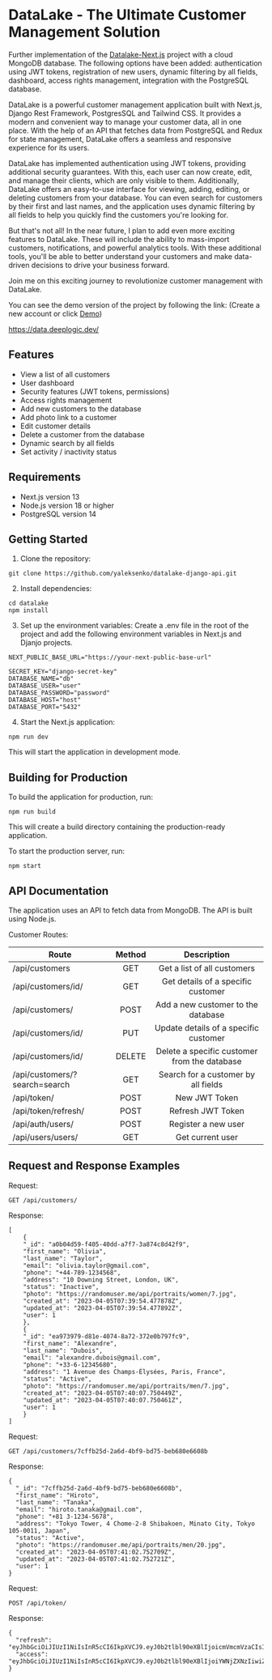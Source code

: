 # DataLake - The Ultimate Customer Management Solution

Further implementation of the [Datalake-Next.js](https://github.com/yaleksenko/datalake-nextjs) project with a cloud MongoDB database. The following options have been added: authentication using JWT tokens, registration of new users, dynamic filtering by all fields, dashboard, access rights management, integration with the PostgreSQL database.


DataLake is a powerful customer management application built with Next.js, Django Rest Framework, PostgresSQL and Tailwind CSS. It provides a modern and convenient way to manage your customer data, all in one place. With the help of an API that fetches data from PostgreSQL and Redux for state management, DataLake offers a seamless and responsive experience for its users.

DataLake has implemented authentication using JWT tokens, providing additional security guarantees. With this, each user can now create, edit, and manage their clients, which are only visible to them. Additionally, DataLake offers an easy-to-use interface for viewing, adding, editing, or deleting customers from your database. You can even search for customers by their first and last names, and the application uses dynamic filtering by all fields to help you quickly find the customers you're looking for.

But that's not all! In the near future, I plan to add even more exciting features to DataLake. These will include the ability to mass-import customers, notifications, and powerful analytics tools. With these additional tools, you'll be able to better understand your customers and make data-driven decisions to drive your business forward.     

Join me on this exciting journey to revolutionize customer management with DataLake.

You can see the demo version of the project by following the link:
(Create a new account or click [Demo](https://data.deeplogic.dev/demo/))

https://data.deeplogic.dev/


## Features
- View a list of all customers
- User dashboard
- Security features (JWT tokens, permissions)
- Access rights management
- Add new customers to the database
- Add photo link to a customer
- Edit customer details
- Delete a customer from the database
- Dynamic search by all fields
- Set activity / inactivity status

## Requirements
- Next.js version 13 
- Node.js version 18 or higher
- PostgreSQL version 14

## Getting Started
1. Clone the repository:

```
git clone https://github.com/yaleksenko/datalake-django-api.git
```

2. Install dependencies:

```
cd datalake
npm install
```

3. Set up the environment variables:
Create a .env file in the root of the project and add the following environment variables in Next.js and Djanjo projects.

```
NEXT_PUBLIC_BASE_URL="https://your-next-public-base-url"
```

```
SECRET_KEY="django-secret-key"
DATABASE_NAME="db"
DATABASE_USER="user"
DATABASE_PASSWORD="password"
DATABASE_HOST="host"
DATABASE_PORT="5432"
```

4. Start the Next.js application:

```
npm run dev
```

This will start the application in development mode.

## Building for Production
To build the application for production, run:

```
npm run build
```

This will create a build directory containing the production-ready application.

To start the production server, run:

```
npm start
````

## API Documentation
The application uses an API to fetch data from MongoDB. The API is built using Node.js.

Customer Routes:

| Route                         | Method | Description                                            |
| ------------------------------|:------:|:------------------------------------------------------:|
| /api/customers                | GET    | Get a list of all customers                            |
| /api/customers/id/            | GET    | Get details of a specific customer                     |
| /api/customers/               | POST   | Add a new customer to the database                     |
| /api/customers/id/            | PUT    | Update details of a specific customer                  |
| /api/customers/id/            | DELETE | Delete a specific customer from the database           |
| /api/customers/?search=search | GET    | Search for a customer by all fields                    |
| /api/token/                   | POST   | New JWT Token                                          |
| /api/token/refresh/           | POST   | Refresh JWT Token                                      |
| /api/auth/users/              | POST   | Register a new user                                    |
| /api/users/users/             | GET    | Get current user                                       |

                             

## Request and Response Examples
Request:
```
GET /api/customers/
````
Response:
```
[
    {
    "_id": "a0b04d59-f405-40dd-a7f7-3a874c8d42f9",
    "first_name": "Olivia",
    "last_name": "Taylor",
    "email": "olivia.taylor@gmail.com",
    "phone": "+44-789-1234568",
    "address": "10 Downing Street, London, UK",
    "status": "Inactive",
    "photo": "https://randomuser.me/api/portraits/women/7.jpg",
    "created_at": "2023-04-05T07:39:54.477878Z",
    "updated_at": "2023-04-05T07:39:54.477892Z",
    "user": 1
    },
    {
    "_id": "ea973979-d81e-4074-8a72-372e0b797fc9",
    "first_name": "Alexandre",
    "last_name": "Dubois",
    "email": "alexandre.dubois@gmail.com",
    "phone": "+33-6-12345680",
    "address": "1 Avenue des Champs-Élysées, Paris, France",
    "status": "Active",
    "photo": "https://randomuser.me/api/portraits/men/7.jpg",
    "created_at": "2023-04-05T07:40:07.750449Z",
    "updated_at": "2023-04-05T07:40:07.750461Z",
    "user": 1
    }
]
```


Request:
```
GET /api/customers/7cffb25d-2a6d-4bf9-bd75-beb680e6608b
```
Response:

```
{
  "_id": "7cffb25d-2a6d-4bf9-bd75-beb680e6608b",
  "first_name": "Hiroto",
  "last_name": "Tanaka",
  "email": "hiroto.tanaka@gmail.com",
  "phone": "+81 3-1234-5678",
  "address": "Tokyo Tower, 4 Chome-2-8 Shibakoen, Minato City, Tokyo 105-0011, Japan",
  "status": "Active",
  "photo": "https://randomuser.me/api/portraits/men/20.jpg",
  "created_at": "2023-04-05T07:41:02.752709Z",
  "updated_at": "2023-04-05T07:41:02.752721Z",
  "user": 1
}
```


Request:
```
POST /api/token/
````
Response:
```
{
  "refresh": "eyJhbGciOiJIUzI1NiIsInR5cCI6IkpXVCJ9.eyJ0b2tlbl90eXBlIjoicmVmcmVzaCIsImV4cCI6MTY4MTM5MzYxNSwianRpIjoiZmEzNDc5MjYzNmJiNGI2NzhkYTc1NWMwYTRmMjk4MDYiLCJ1c2VyX2lkIjoxMX0.S28vHXi5AIcGzcBGxYg2xMvtLwhYU6rMOYmtMobbUXA",
  "access": "eyJhbGciOiJIUzI1NiIsInR5cCI6IkpXVCJ9.eyJ0b2tlbl90eXBlIjoiYWNjZXNzIiwiZXhwIjoxNjgxMzA3NTE1LCJqdGkiOiIwN2QzNDM1N2FkMTQ0YjhiYjRhODc2MDY4Njk5ZTcxOSIsInVzZXJfaWQiOjExfQ.7ODjOQZcvjrKewH7t4ngXsQjFrCUV1EBh43oUBFvUkA"
}
```